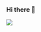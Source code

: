 ### Hi there 👋
[![](https://github-readme-stats.vercel.app/api?username=tdrkDev)](https://github.com/tdrkDev)
